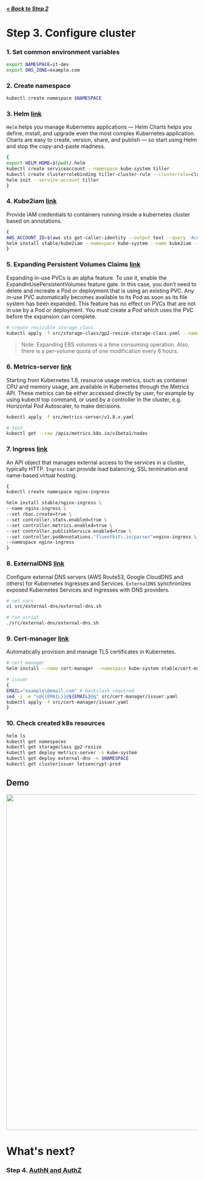 ##### [< Back to Step 2](http://54.152.51.78:10080/ironjab/it-k8s/src/master/docs/step2.md)

# Step 3. Configure cluster

### 1. Set common environment variables
```sh
export NAMESPACE=it-dev
export DNS_ZONE=example.com
```

### 2. Create namespace
```sh
kubectl create namespace $NAMESPACE
```

### 3. Helm [link](https://github.com/helm/helm)
`Helm` helps you manage Kubernetes applications — Helm Charts helps you define, install, and upgrade even the most complex Kubernetes application.
Charts are easy to create, version, share, and publish — so start using Helm and stop the copy-and-paste madness.

```sh
{
export HELM_HOME=$(pwd)/.helm
kubectl create serviceaccount --namespace kube-system tiller
kubectl create clusterrolebinding tiller-cluster-rule --clusterrole=cluster-admin --serviceaccount=kube-system:tiller
helm init --service-account tiller
}
```

### 4. Kube2iam [link](https://github.com/jtblin/kube2iam)
Provide IAM credentials to containers running inside a kubernetes cluster based on annotations.

```sh
{
AWS_ACCOUNT_ID=$(aws sts get-caller-identity --output text --query 'Account')
helm install stable/kube2iam --namespace kube-system --name kube2iam --set=extraArgs.base-role-arn=arn:aws:iam::${AWS_ACCOUNT_ID}:role/,host.iptables=true,host.interface=cali+,rbac.create=true,verbose=true
}
```

### 5. Expanding Persistent Volumes Claims [link](https://kubernetes.io/docs/concepts/storage/persistent-volumes/#expanding-persistent-volumes-claims)
Expanding in-use PVCs is an alpha feature. To use it, enable the ExpandInUsePersistentVolumes feature gate. In this case, you don’t need to delete and recreate a Pod or deployment that is using an existing PVC. Any in-use PVC automatically becomes available to its Pod as soon as its file system has been expanded. This feature has no effect on PVCs that are not in use by a Pod or deployment. You must create a Pod which uses the PVC before the expansion can complete.

```sh
# create resizible storage class 
kubectl apply -f src/storage-class/gp2-resize-storage-class.yaml --namespace $NAMESPACE
```
> Note: Expanding EBS volumes is a time consuming operation. Also, there is a per-volume quota of one modification every 6 hours.

### 6. Metrics-server [link](https://kubernetes.io/docs/tasks/debug-application-cluster/core-metrics-pipeline/)
Starting from Kubernetes 1.8, resource usage metrics, such as container CPU and memory usage, are available in Kubernetes through the Metrics API. These metrics can be either accessed directly by user, for example by using kubectl top command, or used by a controller in the cluster, e.g. Horizontal Pod Autoscaler, to make decisions.

```sh
kubectl apply -f src/metrics-server/v1.8.x.yaml

# test
kubectl get --raw /apis/metrics.k8s.io/v1beta1/nodes
```

### 7. Ingress [link](https://kubernetes.io/docs/concepts/services-networking/ingress/)
An API object that manages external access to the services in a cluster, typically HTTP.
`Ingress` can provide load balancing, SSL termination and name-based virtual hosting.

```sh
{
kubectl create namespace nginx-ingress

helm install stable/nginx-ingress \
--name nginx-ingress \
--set rbac.create=true \
--set controller.stats.enabled=true \
--set controller.metrics.enabled=true \
--set controller.publishService.enabled=true \
--set controller.podAnnotations."fluentbit\.io/parser"=nginx-ingress \
--namespace nginx-ingress
}
```

### 8. ExternalDNS [link](https://github.com/kubernetes-incubator/external-dns)
Configure external DNS servers (AWS Route53, Google CloudDNS and others) for Kubernetes Ingresses and Services.
`ExternalDNS` synchronizes exposed Kubernetes Services and Ingresses with DNS providers.

```sh
# set vars
vi src/external-dns/external-dns.sh 
```
```sh
# run script
./src/external-dns/external-dns.sh 
```

### 9. Cert-manager [link](https://github.com/jetstack/cert-manager)
Automatically provision and manage TLS certificates in Kubernetes.

```sh
# cert manager
helm install --name cert-manager --namespace kube-system stable/cert-manager
```
```sh
# issuer
{
EMAIL="example\@email.com" # backslash required
sed -i -e "s@{{EMAIL}}@${EMAIL}@g" src/cert-manager/issuer.yaml
kubectl apply -f src/cert-manager/issuer.yaml
}
```

### 10. Check created k8s resources

```sh
helm ls
kubectl get namespaces
kubectl get storageclass gp2-resize
kubectl get deploy metrics-server -n kube-system 
kubectl get deploy external-dns -n $NAMESPACE
kubectl get clusterissuer letsencrypt-prod
```

## Demo

<p align="center">
  <a target="_blank" href="https://asciinema.org/a/197030">
  <img src="https://asciinema.org/a/197030.png" width="885"></image>
  </a>
</p>

# What's next?

### Step 4. [AuthN and AuthZ](http://54.152.51.78:10080/ironjab/it-k8s/src/master/docs/step4.md)